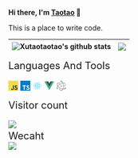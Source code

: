 


**Hi there, I'm [Taotao](https://Xutaotaotao.github.io) 👋**

This is a place to write code.

| <a ><img align="center" src="https://github-readme-stats.vercel.app/api?username=Xutaotaotao&show_icons=true&include_all_commits=true&hide_border=true" alt="Xutaotaotao's github stats" /></a> | <a ><img align="center" src="https://github-readme-stats.vercel.app/api/top-langs/?username=Xutaotaotao&layout=compact&hide_border=true" /></a> |
| ------------- | ------------- |

<div style="font-size:20px;margin-bottom:18px">Languages And Tools</div>

<code><img height="20" alt="javascript" src="https://raw.githubusercontent.com/github/explore/80688e429a7d4ef2fca1e82350fe8e3517d3494d/topics/javascript/javascript.png"></code>
<code><img height="20" alt="typescript" src="https://raw.githubusercontent.com/github/explore/80688e429a7d4ef2fca1e82350fe8e3517d3494d/topics/typescript/typescript.png"></code>
<code><img height="20" alt="react" src="https://raw.githubusercontent.com/github/explore/80688e429a7d4ef2fca1e82350fe8e3517d3494d/topics/react/react.png"></code>
<code><img height="20" alt="vue" src="https://raw.githubusercontent.com/github/explore/80688e429a7d4ef2fca1e82350fe8e3517d3494d/topics/vue/vue.png"></code>
<code><img height="20" alt="electron" src="https://raw.githubusercontent.com/github/explore/80688e429a7d4ef2fca1e82350fe8e3517d3494d/topics/electron/electron.png"></code>

<div style="font-size:20px">Visitor count</div>
<img style="margin-top:18px" src="https://profile-counter.glitch.me/Xutaotaotao/count.svg" />

<div style="font-size:20px">Wecaht</div>
<img src="https://taotaoxu.com/wx_qr.jpg" />
